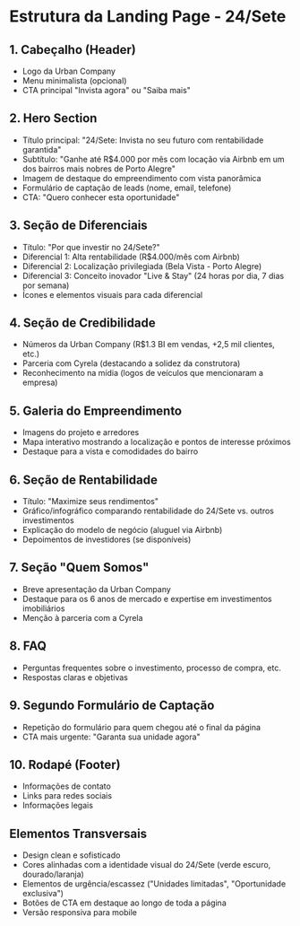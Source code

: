 # Estrutura da Landing Page - 24/Sete

## 1. Cabeçalho (Header)
- Logo da Urban Company
- Menu minimalista (opcional)
- CTA principal "Invista agora" ou "Saiba mais"

## 2. Hero Section
- Título principal: "24/Sete: Invista no seu futuro com rentabilidade garantida"
- Subtítulo: "Ganhe até R$4.000 por mês com locação via Airbnb em um dos bairros mais nobres de Porto Alegre"
- Imagem de destaque do empreendimento com vista panorâmica
- Formulário de captação de leads (nome, email, telefone)
- CTA: "Quero conhecer esta oportunidade"

## 3. Seção de Diferenciais
- Título: "Por que investir no 24/Sete?"
- Diferencial 1: Alta rentabilidade (R$4.000/mês com Airbnb)
- Diferencial 2: Localização privilegiada (Bela Vista - Porto Alegre)
- Diferencial 3: Conceito inovador "Live & Stay" (24 horas por dia, 7 dias por semana)
- Ícones e elementos visuais para cada diferencial

## 4. Seção de Credibilidade
- Números da Urban Company (R$1.3 BI em vendas, +2,5 mil clientes, etc.)
- Parceria com Cyrela (destacando a solidez da construtora)
- Reconhecimento na mídia (logos de veículos que mencionaram a empresa)

## 5. Galeria do Empreendimento
- Imagens do projeto e arredores
- Mapa interativo mostrando a localização e pontos de interesse próximos
- Destaque para a vista e comodidades do bairro

## 6. Seção de Rentabilidade
- Título: "Maximize seus rendimentos"
- Gráfico/infográfico comparando rentabilidade do 24/Sete vs. outros investimentos
- Explicação do modelo de negócio (aluguel via Airbnb)
- Depoimentos de investidores (se disponíveis)

## 7. Seção "Quem Somos"
- Breve apresentação da Urban Company
- Destaque para os 6 anos de mercado e expertise em investimentos imobiliários
- Menção à parceria com a Cyrela

## 8. FAQ
- Perguntas frequentes sobre o investimento, processo de compra, etc.
- Respostas claras e objetivas

## 9. Segundo Formulário de Captação
- Repetição do formulário para quem chegou até o final da página
- CTA mais urgente: "Garanta sua unidade agora"

## 10. Rodapé (Footer)
- Informações de contato
- Links para redes sociais
- Informações legais

## Elementos Transversais
- Design clean e sofisticado
- Cores alinhadas com a identidade visual do 24/Sete (verde escuro, dourado/laranja)
- Elementos de urgência/escassez ("Unidades limitadas", "Oportunidade exclusiva")
- Botões de CTA em destaque ao longo de toda a página
- Versão responsiva para mobile
